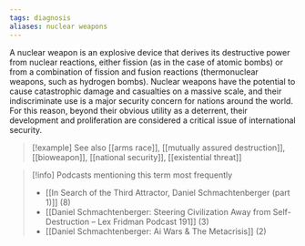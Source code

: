 ```yaml
---
tags: diagnosis
aliases: nuclear weapons
---
```


A nuclear weapon is an explosive device that derives its destructive power from nuclear reactions, either fission (as in the case of atomic bombs) or from a combination of fission and fusion reactions (thermonuclear weapons, such as hydrogen bombs). Nuclear weapons have the potential to cause catastrophic damage and casualties on a massive scale, and their indiscriminate use is a major security concern for nations around the world. For this reason, beyond their obvious utility as a deterrent, their development and proliferation are considered a critical issue of international security.

> [!example] See also
> [[arms race]], [[mutually assured destruction]], [[bioweapon]], [[national security]], [[existential threat]]

> [!info] Podcasts mentioning this term most frequently
> * [[In Search of the Third Attractor, Daniel Schmachtenberger (part 1)]] (8)
> * [[Daniel Schmachtenberger: Steering Civilization Away from Self-Destruction – Lex Fridman Podcast 191]] (3)
> * [[Daniel Schmachtenberger: Ai Wars & The Metacrisis]] (2)